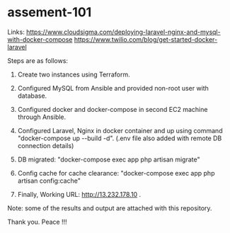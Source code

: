 # assement-101

Links: 
https://www.cloudsigma.com/deploying-laravel-nginx-and-mysql-with-docker-compose
https://www.twilio.com/blog/get-started-docker-laravel

Steps are as follows:
1. Create two instances using Terraform.

2. Configured MySQL from Ansible and provided non-root user with database. 

3. Configured docker and docker-compose in second EC2 machine through Ansible.

4. Configured Laravel, Nginx in docker container and up using command "docker-compose up --build -d". (.env file also added with remote DB connection details)

5. DB migrated: "docker-compose exec app php artisan migrate"

6. Config cache for cache clearance: "docker-compose exec app php artisan config:cache"

7. Finally, Working URL: http://13.232.178.10 .

Note: some of the results and output are attached with this repository.

Thank you. Peace !!!
